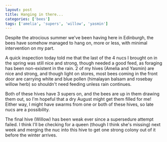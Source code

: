 ```yaml
---
layout: post
title: Hanging in there...
categories: ['bees']
tags: ['amelia', 'supers', 'willow', 'yasmin']
---
```


Despite the atrocious summer we've been having here in Edinburgh, the bees have somehow managed to hang on, more or less, with minimal intervention on my part.  
  
A quick inspection today told me that the last of the 4 nucs I brought on in the spring was still nice and strong, though needed a good feed, as foraging has been non-existent in the rain. 2 of my hives (Amelia and Yasmin) are nice and strong, and though light on stores, most bees coming in the front door are carrying white and blue pollen (himalayan balsam and rosebay willow herb) so shouldn't need feeding unless rain continues.  
  
Both of these hives have 3 supers on, and the bees are up in them drawing them out, so I'm hopeful that a dry August might get them filled for me! Either way, I might have swarms from one or both of these hives, so late nucs are a possibility.  
  
The final hive (Willow) has been weak ever since a supersedure attempt failed. I think I'll be checking for a queen (though I think she's missing) next week and merging the nuc into this hive to get one strong colony out of it before the winter arrives.
